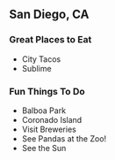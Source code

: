 ## San Diego, CA

### Great Places to Eat
* City Tacos
* Sublime

### Fun Things To Do
* Balboa Park
* Coronado Island
* Visit Breweries
* See Pandas at the Zoo!
* See the Sun
